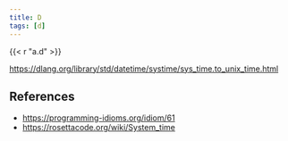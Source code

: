 ```yaml
---
title: D
tags: [d]
---
```


{{< r "a.d" >}}

<https://dlang.org/library/std/datetime/systime/sys_time.to_unix_time.html>

## References

- <https://programming-idioms.org/idiom/61>
- <https://rosettacode.org/wiki/System_time>
